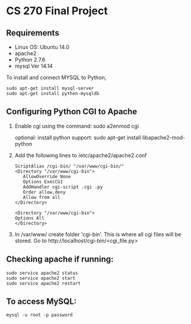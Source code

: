 # CS 270 Final Project
## Requirements
* Linux OS: Ubuntu 14.0
* apache2 
* Python 2.7.6
* mysql Ver 14.14 

To install and connect MYSQL to Python,

	sudo apt-get install mysql-server
	sudo apt-get install python-mysqldb

## Configuring Python CGI to Apache  

1. Enable cgi using the command: sudo a2enmod cgi
	
	optional: install python support: 
		sudo apt-get install libapache2-mod-python

2. Add the following lines to /etc/apache2/apache2.conf
	
	```
	ScriptAlias /cgi-bin/ "/var/www/cgi-bin/"
	<Directory "/var/www/cgi-bin">
	   AllowOverride None
	   Options ExecCGI
	   AddHandler cgi-script .cgi .py
	   Order allow,deny
	   Allow from all
	</Directory>

	<Directory "/var/www/cgi-bin">
	Options All
	</Directory>
	```

3. In  /var/www/ create folder 'cgi-bin'. This is where all cgi files will be stored. 
Go to http://localhost/cgi-bin/<cgi_file.py>

## Checking apache if running:

	sudo service apache2 status
	sudo service apache2 start
	sudo service apache2 restart

## To access MySQL: 

	mysql -u root -p password
